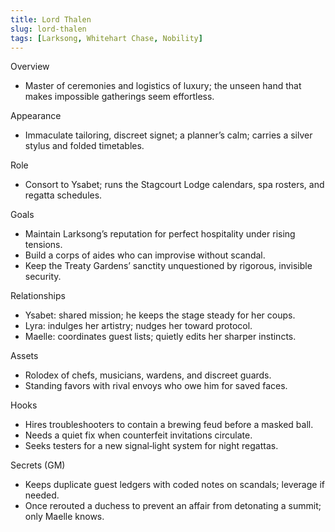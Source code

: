 ```yaml
---
title: Lord Thalen
slug: lord-thalen
tags: [Larksong, Whitehart Chase, Nobility]
---
```


Overview
- Master of ceremonies and logistics of luxury; the unseen hand that makes impossible gatherings seem effortless.

Appearance
- Immaculate tailoring, discreet signet; a planner’s calm; carries a silver stylus and folded timetables.

Role
- Consort to Ysabet; runs the Stagcourt Lodge calendars, spa rosters, and regatta schedules.

Goals
- Maintain Larksong’s reputation for perfect hospitality under rising tensions.
- Build a corps of aides who can improvise without scandal.
- Keep the Treaty Gardens’ sanctity unquestioned by rigorous, invisible security.

Relationships
- Ysabet: shared mission; he keeps the stage steady for her coups.
- Lyra: indulges her artistry; nudges her toward protocol.
- Maelle: coordinates guest lists; quietly edits her sharper instincts.

Assets
- Rolodex of chefs, musicians, wardens, and discreet guards.
- Standing favors with rival envoys who owe him for saved faces.

Hooks
- Hires troubleshooters to contain a brewing feud before a masked ball.
- Needs a quiet fix when counterfeit invitations circulate.
- Seeks testers for a new signal‑light system for night regattas.

Secrets (GM)
- Keeps duplicate guest ledgers with coded notes on scandals; leverage if needed.
- Once rerouted a duchess to prevent an affair from detonating a summit; only Maelle knows.

